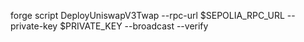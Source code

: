 forge script DeployUniswapV3Twap --rpc-url $SEPOLIA_RPC_URL --private-key $PRIVATE_KEY --broadcast --verify